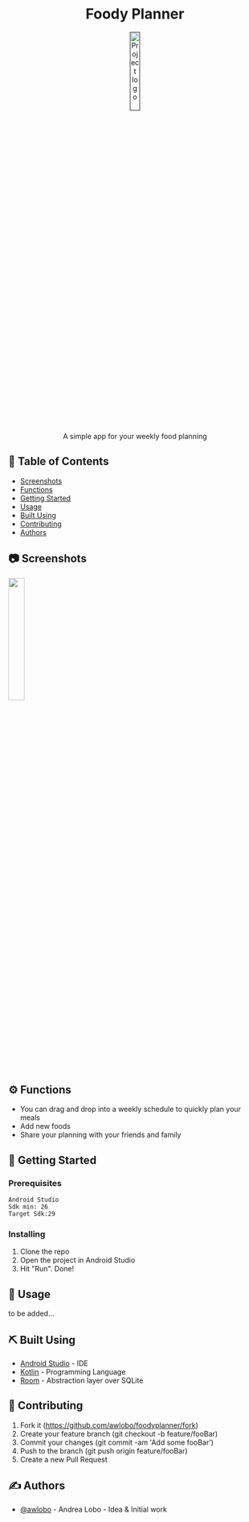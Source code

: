 

<h1 align="center">Foody Planner</h1>
<p align="center">
  <a href="" rel="noopener">
 <img width=20% src="https://i.imgur.com/syqstdu.png" alt="Project logo"></a>
</p>

<p align="center">A simple app for your weekly food planning<br></p>

## 📝 Table of Contents

- [Screenshots](#screenshots)
- [Functions](#functions)
- [Getting Started](#getting_started)
- [Usage](#usage)
- [Built Using](#built_using)<!-- - [TODO](#todo) --><!-- - [Release History](#release) -->
- [Contributing](#contribute)
- [Authors](#authors)

## :camera: Screenshots <a name = "screenshots"></a>

<div align="left">
<img src="https://i.imgur.com/hV5gfMv.png" width="25%"/>
</div>

## :gear: Functions  <a name = "functions"></a>

- You can drag and drop into a weekly schedule to quickly plan your meals
- Add new foods
- Share your planning with your friends and family

## 🏁 Getting Started <a name = "getting_started"></a>

### Prerequisites

``` shell
Android Studio
Sdk min: 26
Target Sdk:29
```

### Installing

1. Clone the repo
2. Open the project in Android Studio
3. Hit "Run". Done!

## 🎈 Usage <a name="usage"></a>

to be added...

## ⛏️ Built Using <a name = "built_using"></a>

- [Android Studio](https://developer.android.com/) - IDE
- [Kotlin](https://kotlinlang.org/) - Programming Language
- [Room](https://kotlinlang.org/) - Abstraction layer over SQLite

<!-- ## :pencil2: To-Do (in order of priority) <a name = "todo"></a>

### High Priority

- ToDo 1

### Medium Priority

### Low Priority

## :hourglass: Release History  <a name = "history"></a>

- 0.1.1
  - FIX: Crash when calling baz() (Thanks @GenerousContributorName!)
- 0.1.0
  - The first proper release
  - CHANGE: Rename foo() to bar()
- 0.0.1
  - Work in progress -->

## :handshake: Contributing  <a name = "contribute"></a>

1. Fork it (https://github.com/awlobo/foodyplanner/fork)
2. Create your feature branch (git checkout -b feature/fooBar)
3. Commit your changes (git commit -am 'Add some fooBar')
4. Push to the branch (git push origin feature/fooBar)
5. Create a new Pull Request

## ✍️ Authors <a name = "authors"></a>

- [@awlobo](https://github.com/awlobo) - Andrea Lobo - Idea & Initial work
